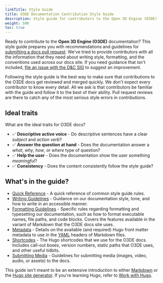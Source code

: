 ```yaml
---
linkTitle: Style Guide
title: O3DE Documentation Contribution Style Guide
description: Style guide for contributors to the Open 3D Engine (O3DE) documentation project.
weight: 500
toc: true
---
```


Ready to contribute to the **Open 3D Engine (O3DE)** documentation? This style guide prepares you with recommendations and guidelines for [submitting a docs pull request](/docs/contributing/to-docs/submit-a-pr). We've tried to provide contributors with all the information that they need about writing style, formatting, and the conventions used across our docs site. If you need guidance that isn't included, [file an issue with the D&C SIG](https://github.com/o3de/sig-docs-community) to suggest an improvement.

Following the style guide is the best way to make sure that contributions to the O3DE docs get reviewed and merged quickly. We don't expect every contributor to know every detail. All we ask is that contributors be familiar with the guide and follow it to the best of their ability. Pull request reviews are there to catch any of the most serious style errors in contributions.

## Ideal traits

What are the ideal traits for O3DE docs?

* ✅ **Descriptive active voice** - Do descriptive sentences have a clear *subject* and *action verb*?
* ✅ **Answer the question at hand** - Does the documentation answer a *what*, *why*, *how*, or *where* type of question?
* ✅ **Help the user** - Does the documentation show the user something *meaningful*?
* ✅ **Consistency** - Does the content consistently follow the style guide?

## What's in the guide?

- [Quick Reference](./quick-reference) - A quick reference of common style guide rules.
- [Writing Guidelines](./guidance) - Guidance on our documentation style, tone, and how to write in an accessible manner.
- [Formatting Guidelines](./format) - Specific rules regarding formatting and typesetting our documentation, such as how to format executable names, file paths, and code blocks. Covers the features available in the variant of Markdown that the O3DE docs site uses.
- [Metadata](./metadata) - Details on the available (and required) Hugo front matter metadata to use in the [YAML](https://yaml.org/) headers of Markdown files.
- [Shortcodes](./shortcodes) - The Hugo shortcodes that we use for the O3DE docs. Includes call-out boxes, version numbers, static paths that O3DE uses, and other useful tidbits.
- [Submitting Media](./media) - Guidelines for submitting media (images, video, audio, or assets) to the docs.

This guide isn't meant to be an extensive introduction to either [Markdown](https://www.markdownguide.org/) or the [Hugo site generator](https://gohugo.io/). If you're learning Hugo, refer to [Work with Hugo](/docs/contributing/to-docs/hugo).
